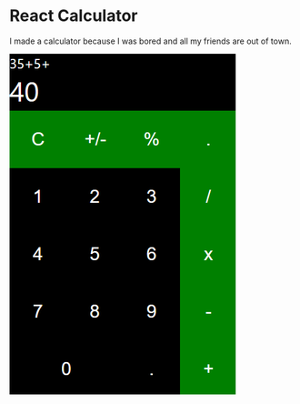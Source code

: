 # React Calculator

I made a calculator because I was bored and all my friends are out of town.




![alt text](https://github.com/faarsal/React-Calculator/blob/master/images/imag.png)
